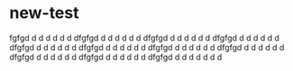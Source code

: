 # new-test

fgfgd
d
d
d
d
d
d
dfgfgd
d
d
d
d
d
d
dfgfgd
d
d
d
d
d
d
dfgfgd
d
d
d
d
d
d
dfgfgd
d
d
d
d
d
d
dfgfgd
d
d
d
d
d
d
dfgfgd
d
d
d
d
d
d
dfgfgd
d
d
d
d
d
d
dfgfgd
d
d
d
d
d
d
dfgfgd
d
d
d
d
d
d
dfgfgd
d
d
d
d
d
d
d
